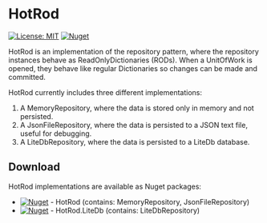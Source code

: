 # HotRod

[![License: MIT](https://img.shields.io/badge/License-MIT-yellow.svg)](https://github.com/michaelpduda/HotRod/blob/main/LICENSE.md)
[![Nuget](https://img.shields.io/nuget/v/HotRod)](https://www.nuget.org/packages/HotRod/)

HotRod is an implementation of the repository pattern, where the repository instances behave as ReadOnlyDictionaries (RODs). When a UnitOfWork is opened, they behave like regular Dictionaries so changes can be made and committed.

HotRod currently includes three different implementations:

1. A MemoryRepository, where the data is stored only in memory and not persisted.
2. A JsonFileRepository, where the data is persisted to a JSON text file, useful for debugging.
3. A LiteDbRepository, where the data is persisted to a LiteDb database.

## Download

HotRod implementations are available as Nuget packages:

* [![Nuget](https://img.shields.io/nuget/v/HotRod)](https://www.nuget.org/packages/HotRod/) - HotRod (contains: MemoryRepository, JsonFileRepository)
* [![Nuget](https://img.shields.io/nuget/v/HotRod.LiteDb)](https://www.nuget.org/packages/HotRod.LiteDb/) - HotRod.LiteDb (contains: LiteDbRepository)
